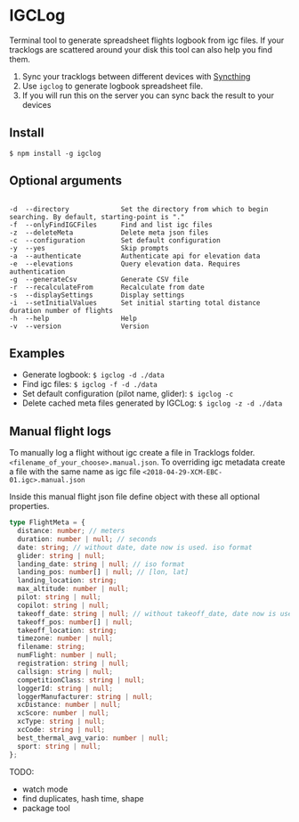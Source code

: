 # IGCLog

Terminal tool to generate spreadsheet flights logbook from igc files. If your tracklogs are scattered around your disk this tool can also help you find them.

1. Sync your tracklogs between different devices with [Syncthing](https://syncthing.net/)
2. Use `igclog` to generate logbook spreadsheet file.
3. If you will run this on the server you can sync back the result to your devices

## Install

`$ npm install -g igclog`

## Optional arguments

```text

-d  --directory             Set the directory from which to begin searching. By default, starting-point is "."
-f  --onlyFindIGCFiles      Find and list igc files
-z  --deleteMeta            Delete meta json files
-c  --configuration         Set default configuration
-y  --yes                   Skip prompts
-a  --authenticate          Authenticate api for elevation data
-e  --elevations            Query elevation data. Requires authentication
-g  --generateCsv           Generate CSV file
-r  --recalculateFrom       Recalculate from date
-s  --displaySettings       Display settings
-i  --setInitialValues      Set initial starting total distance duration number of flights
-h  --help                  Help
-v  --version               Version

```

## Examples

- Generate logbook: `$ igclog -d ./data`
- Find igc files: `$ igclog -f -d ./data`
- Set default configuration (pilot name, glider): `$ igclog -c`
- Delete cached meta files generated by IGCLog: `$ igclog -z -d ./data`

## Manual flight logs

To manually log a flight without igc create a file in Tracklogs folder. `<filename_of_your_choose>.manual.json`. To overriding igc metadata create a file with the same name as igc file `<2018-04-29-XCM-EBC-01.igc>.manual.json`

Inside this manual flight json file define object with these all optional properties.

```typescript
type FlightMeta = {
  distance: number; // meters
  duration: number | null; // seconds
  date: string; // without date, date now is used. iso format
  glider: string | null;
  landing_date: string | null; // iso format
  landing_pos: number[] | null; // [lon, lat]
  landing_location: string;
  max_altitude: number | null;
  pilot: string | null;
  copilot: string | null;
  takeoff_date: string | null; // without takeoff_date, date now is used. iso format
  takeoff_pos: number[] | null;
  takeoff_location: string;
  timezone: number | null;
  filename: string;
  numFlight: number | null;
  registration: string | null;
  callsign: string | null;
  competitionClass: string | null;
  loggerId: string | null;
  loggerManufacturer: string | null;
  xcDistance: number | null;
  xcScore: number | null;
  xcType: string | null;
  xcCode: string | null;
  best_thermal_avg_vario: number | null;
  sport: string | null;
};
```

TODO:

- watch mode
- find duplicates, hash time, shape
- package tool
